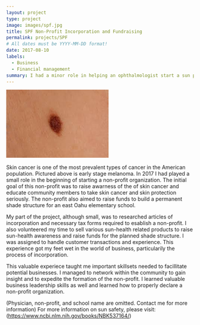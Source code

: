 ```yaml
---
layout: project
type: project
image: images/spf.jpg
title: SPF Non-Profit Incorporation and Fundraising
permalink: projects/SPF
# All dates must be YYYY-MM-DD format!
date: 2017-08-10
labels:
  - Business
  - Financial management
summary: I had a minor role in helping an ophthalmologist start a sun protection geared non-profit organization.
---
```

![skin cancer symptom](https://github.com/jhonda7/jhonda7.github.io/blob/master/images/symptoms.jpeg)

Skin cancer is one of the most prevalent types of cancer in the American population. Pictured above is early stage melanoma. In 2017 I had played a small role in the beginning of starting a non-profit organization. The initial goal of this non-profit was to raise awarness of the of skin cancer and educate community members to take skin cancer and skin protection seriously. The non-profit also aimed to raise funds to build a permanent shade structure for an east Oahu elementary school.

My part of the project, although small, was to researched articles of incorporation and necessary tax forms required to esablish a non-profit. I also volunteered my time to sell various sun-health related products to raise sun-health awareness and raise funds for the planned shade structure. I was assigned to handle customer transactions and experience. This experience got my feet wet in the world of business, particularily the process of incorporation.

This valuable experiece taught me important skillsets needed to facillitate potential businesses. I managed to network within the community to gain insight and to expedite the formation of the non-profit. I learned valuable business leadership skills as well and learned how to properly declare a non-profit organization.

(Physician, non-profit, and school name are omitted. Contact me for more information)
For more information on sun safety, please visit: (https://www.ncbi.nlm.nih.gov/books/NBK537164/)

